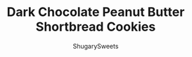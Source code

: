 ---
layout: ../../layouts/MarkdownPostLayout.astro
title: Dark Chocolate Peanut Butter Shortbread Cookies
author: ShugarySweets
pubDate: 2018-10-19
description: "Buttery and delicious, these Dark Chocolate Peanut Butter Shortbread Cookies are the perfect dessert. Add a sprinkle of sea salt and your taste buds will thank you!"
image_url: https://www.shugarysweets.com/wp-content/uploads/2018/07/dark-chocolate-peanut-butter-shortbread-cookies-1.jpg
tags: ["Cookies","American"]
calories: 103
protein: 1
carbohydrates: 11
fats: 6
fiber: 0
ingredients: ["3/4 cup unsalted butter, softened","1 cup powdered sugar","1/4 cup creamy peanut butter","2 cups all-purpose flour","1/4 tsp kosher salt","1 Tbsp milk","1 package (12 oz) Ghirardelli Dark Chocolate melting wafers","1 Tbsp coarse sea salt, for garnish, optional"]
serves: 30
time: "35 minutes"
prepTime: "10 minutes"
instructions: ["Line a 15x10-inch baking sheet with parchment paper. Set aside. Preheat oven to 350 degree F.","In a large mixing bowl, beat butter with powdered sugar and peanut butter until creamy. Add in flour, salt, and milk and beat until combined. Use heat from your hands to combine the crumbs of the dough.","Drop dough into center of baking sheet, and using the heels of your hand, press dough into a large rectangle. You want the dough to be the same thickness throughout, so keep pressing until you have a rectangle about 12x10-inches and about 1/4-inch thick. Press any extra dough crumbs into the rectangle.","Bake for 20-25 minutes, until edges begin to lightly brown. Remove from oven and immediately cut into strips using a pizza cutter. Cool completely.","Melt dark chocolate melting wafers in a microwave safe bowl for one minute. Stir until smooth (you may need to heat an additional 30 seconds). Dunk bottom of each cookie into melted chocolate and place back onto parchment paper. Once all the bottoms have been dunked, drizzle remaining chocolate over the tops and immediately sprinkle with coarse sea salt, if desired.","Store in an airtight container for up to 7 days. ENJOY."]
nutrition: ["103 calories","11 grams carbohydrates","12 milligrams cholesterol","6 grams fat","0 grams fiber","1 grams protein","3 grams saturated fat","264 milligrams sodium","4 grams sugar","0 grams trans fat","2 grams unsaturated fat"]
---